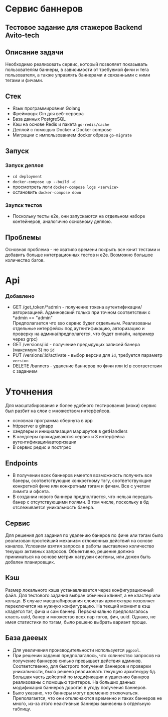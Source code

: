 # Сервис баннеров
## Тестовое задание для стажеров Backend Avito-tech

## Описание задачи
Необходимо реализовать сервис, который позволяет показывать пользователям баннеры, в зависимости от требуемой фичи и тега
пользователя, а также управлять баннерами и связанными с ними тегами и фичами.

## Стек
- Язык программировния Golang
- Фреймворк Gin для веб-сервера
- База данных PostgreSQL
- Кэш на основе Redis и пакета `go-redis/cache`
- Деплой с помощью Docker и Docker compose
- Миграции с импользованием docker образа `go-migrate`

## Запуск
### Запуск деплоя
- `cd deployment`
- `docker-compose up --build -d`
- просмотреть логи `docker-compose logs <service>`
- остановить `docker-compose down`
### Заупск тестов 
- Поскольку тесты e2e, они запускаются на отдельном наборе контейнеров, аналогично основному деплою.

## Проблемы
Основная проблема - не хватило времени покрыть все юнит тестами и добавить больше интеграционных тестов и e2e. Возможно большое количество багов.

# Api

### Добавлено

- GET /get_token/*admin - получение токена аутентификации/авторизацией. Админовский только при точном соответствии с *admin == "admin"  
Предполагается что sso сервис будет отдельным. Реализованы отдельные интерфейсы под аутентификацию, авторизацию и проверку на админа(предполагется, что будет онлайн, например через grpc)
- GET /versions/:id - получение предыдущих записей банера (максимум 3) по `id`
- PUT /versions/:id/activate - выбор версии для `id`, требуется параметр `version`
- DELETE /banners - удаление баннеров по фичи или id в соответствии с заданием

# Уточнения
Для масштабирования и более удобного тестирования (моки) сервис был разбит на слои с множеством интерфейсов.
- основная программа обернута в app
- httpserver в ginapp
- хэндлеры и инициализация маршрутов в getHandlers
- В хэндлеры прокидываются сервис и 3 интерфейса аутентификации\авторизации
- В сервис редис и постгрес

## Endpoints
- В получении всех баннеров имеется возможность получить все банеры, соответствующие конкретному тэгу, соответствующие конкретной фиче или конкретным тэгам и фичам. Все с учетом лимита и офсета. 
- В создании нового баннера предполгается, что нельзя передать банер с отсутствующими полями. В том числе, поскольку в бд отслеживается уникальность банера.

## Сервис
Для решения доп задания по удалению банеров по фиче или тэгам было реализован простейший механизм отложенных действий на основе каналов. Условием взятия запроса в работы выставлено количество текущих
активных запросов. Объективно, решение должно приниматься на основе метрик нагрузки системы, или дожен быть добвлен планировщик. 

## Кэш 
Размер локального кэша устанавливается через конфигурационный файл. Для тестового задания выбран обычный клиент, а не кластер или кольцо. В случае масштабирования слоистая архитектура позволяет переключится
на нужную конфигурацию. На текщий момент в кэш кладется тэг, фича и сам баннер. Первоначально предполагалось класть uuid, банер и множество всех пар тэгов, фич, uuid. Однако, не имея статистики по тэгам, было решено выбрать вариант проще.

## База даееых
- Для увеличения производительности используется `pgpool`. 
- При решении задания предполагалось, что количество запросов на получение баннеров сильно превышает действия админов. Соответственно, для быстрого получения баннеров и
проверки уникальности, было решено реализовать текущую архитекуру бд. Большая часть дейсвтий по модификации и удалению баннров реализованы с помощью триггеров. На больших данных модификация баннеров дорогая в угоду получения баннеров.
- Было указано, что баннеры могут временно отключаться. Преполагается, что они отключаются временно и таких баннеров не много, из-за этого неактивные баннеры вынесены в отдельную таблицу.